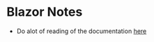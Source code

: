 # Blazor Notes

+ Do alot of reading of the documentation [here](https://docs.microsoft.com/en-us/aspnet/core/blazor/images?view=aspnetcore-6.0)